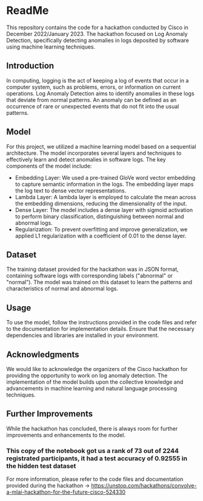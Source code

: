 # ReadMe

This repository contains the code for a hackathon conducted by Cisco in December 2022/January 2023. The hackathon focused on Log Anomaly Detection, specifically detecting anomalies in logs deposited by software using machine learning techniques.

## Introduction

In computing, logging is the act of keeping a log of events that occur in a computer system, such as problems, errors, or information on current operations. Log Anomaly Detection aims to identify anomalies in these logs that deviate from normal patterns. An anomaly can be defined as an occurrence of rare or unexpected events that do not fit into the usual patterns.

## Model

For this project, we utilized a machine learning model based on a sequential architecture. The model incorporates several layers and techniques to effectively learn and detect anomalies in software logs. The key components of the model include:

- Embedding Layer: We used a pre-trained GloVe word vector embedding to capture semantic information in the logs. The embedding layer maps the log text to dense vector representations.
- Lambda Layer: A lambda layer is employed to calculate the mean across the embedding dimensions, reducing the dimensionality of the input.
- Dense Layer: The model includes a dense layer with sigmoid activation to perform binary classification, distinguishing between normal and abnormal logs.
- Regularization: To prevent overfitting and improve generalization, we applied L1 regularization with a coefficient of 0.01 to the dense layer.

## Dataset

The training dataset provided for the hackathon was in JSON format, containing software logs with corresponding labels ("abnormal" or "normal"). The model was trained on this dataset to learn the patterns and characteristics of normal and abnormal logs.

## Usage

To use the model, follow the instructions provided in the code files and refer to the documentation for implementation details. Ensure that the necessary dependencies and libraries are installed in your environment.

## Acknowledgments

We would like to acknowledge the organizers of the Cisco hackathon for providing the opportunity to work on log anomaly detection. The implementation of the model builds upon the collective knowledge and advancements in machine learning and natural language processing techniques.

## Further Improvements

While the hackathon has concluded, there is always room for further improvements and enhancements to the model.

### This copy of the notebook got us a rank of 73 out of 2244 registrated participants, it had a test accuracy of 0.92555 in the hidden test dataset

For more information, please refer to the code files and documentation provided during the hackathon ->
https://unstop.com/hackathons/convolve-a-mlai-hackathon-for-the-future-cisco-524330


